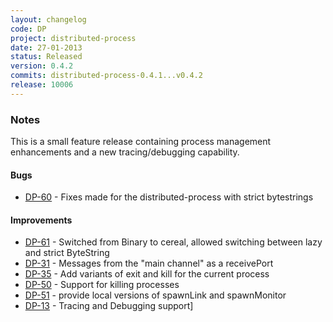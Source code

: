 ```yaml
---
layout: changelog
code: DP
project: distributed-process
date: 27-01-2013
status: Released
version: 0.4.2
commits: distributed-process-0.4.1...v0.4.2
release: 10006
---
```


### Notes

This is a small feature release containing process management enhancements and
a new tracing/debugging capability.

#### Bugs

* [DP-60](https://cloud-haskell.atlassian.net/browse/DP-60) - Fixes made for the distributed-process with strict bytestrings

#### Improvements

* [DP-61](https://cloud-haskell.atlassian.net/browse/DP-61) - Switched from Binary to cereal, allowed switching between lazy and strict ByteString
* [DP-31](https://cloud-haskell.atlassian.net/browse/DP-31) - Messages from the &quot;main channel&quot; as a receivePort
* [DP-35](https://cloud-haskell.atlassian.net/browse/DP-35) - Add variants of exit and kill for the current process
* [DP-50](https://cloud-haskell.atlassian.net/browse/DP-50) - Support for killing processes
* [DP-51](https://cloud-haskell.atlassian.net/browse/DP-51) - provide local versions of spawnLink and spawnMonitor
* [DP-13](https://cloud-haskell.atlassian.net/browse/DP-13) - Tracing and Debugging support]
